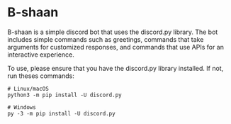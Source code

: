 # B-shaan

B-shaan is a simple discord bot that uses the discord.py library.
The bot includes simple commands such as greetings, commands that take arguments for customized responses, and commands that use APIs for an interactive experience. 

To use, please ensure that you have the discord.py library installed. If not, run theses commands:

```
# Linux/macOS
python3 -m pip install -U discord.py

# Windows
py -3 -m pip install -U discord.py
```
